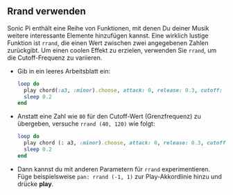 ## Rrand verwenden

Sonic Pi enthält eine Reihe von Funktionen, mit denen Du deiner Musik weitere interessante Elemente hinzufügen kannst. Eine wirklich lustige Funktion ist `rrand`, die einen Wert zwischen zwei angegebenen Zahlen zurückgibt. Um einen coolen Effekt zu erzielen, verwenden Sie `rrand`, um die Cutoff-Frequenz zu variieren.

- Gib in ein leeres Arbeitsblatt ein:
    
    ```ruby
    loop do
      play chord(:a3, :minor).choose, attack: 0, release: 0.3, cutoff: 80
      sleep 0.2
    end
    ```

- Anstatt eine Zahl wie `80` für den Cutoff-Wert (Grenzfrequenz) zu übergeben, versuche `rrand (40, 120)` wie folgt:
    
    ```ruby
    loop do
      play chord (: a3, :minor).choose, attack: 0, release: 0.3, cutoff: rand (40, 120)
      sleep 0.2
    end
    ```

- Dann kannst du mit anderen Parametern für `rrand` experimentieren. Füge beispielsweise `pan: rrand (-1, 1)` zur Play-Akkordlinie hinzu und drücke **play**.